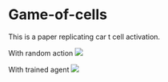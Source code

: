 # Game-of-cells

This is a paper replicating car t cell activation. 




With random action
![](https://github.com/Sakib1418/Game-of-cells/blob/main/randompolicy.gif)


With trained agent
![](https://github.com/Sakib1418/Game-of-cells/blob/main/withpolicy.gif)

